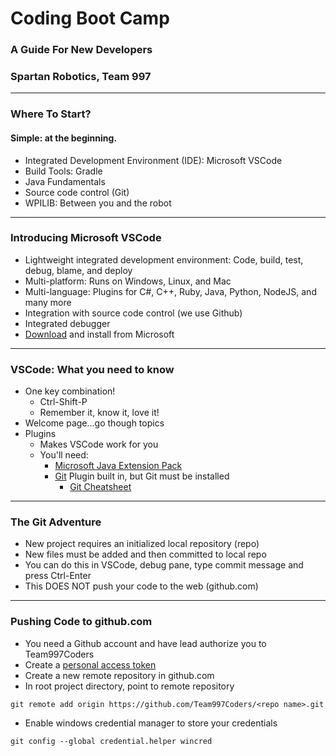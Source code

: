 # Coding Boot Camp

### A Guide For New Developers
### Spartan Robotics, Team 997

---

### Where To Start?
#### Simple: at the beginning.

- Integrated Development Environment (IDE): Microsoft VSCode
- Build Tools: Gradle
- Java Fundamentals
- Source code control (Git)
- WPILIB: Between you and the robot

---

### Introducing Microsoft VSCode

- Lightweight integrated development environment: Code, build, test, debug, blame, and deploy
- Multi-platform: Runs on Windows, Linux, and Mac
- Multi-language: Plugins for C#, C++, Ruby, Java, Python, NodeJS, and many more
- Integration with source code control (we use Github)
- Integrated debugger
- [Download](https://code.visualstudio.com/download) and install from Microsoft

---

### VSCode: What you need to know

- One key combination!
  - Ctrl-Shift-P
  - Remember it, know it, love it!
- Welcome page...go though topics
- Plugins
  - Makes VSCode work for you
  - You'll need:
    - [Microsoft Java Extension Pack](https://code.visualstudio.com/docs/languages/java#_install-java-extensions)
    - [Git](https://git-scm.com/download) Plugin built in, but Git must be installed
      - [Git Cheatsheet](https://services.github.com/on-demand/downloads/github-git-cheat-sheet.pdf)

---

### The Git Adventure

- New project requires an initialized local repository (repo)
- New files must be added and then committed to local repo
- You can do this in VSCode, debug pane, type commit message and press Ctrl-Enter
- This DOES NOT push your code to the web (github.com)

---

### Pushing Code to github.com

- You need a Github account and have lead authorize you to Team997Coders
- Create a [personal access token](https://help.github.com/articles/creating-a-personal-access-token-for-the-command-line/)
- Create a new remote repository in github.com
- In root project directory, point to remote repository
```
git remote add origin https://github.com/Team997Coders/<repo name>.git
```
- Enable windows credential manager to store your credentials
```
git config --global credential.helper wincred
```
